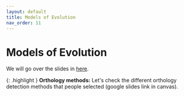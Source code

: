 ```yaml
---
layout: default
title: Models of Evolution
nav_order: 11
---
```


# Models of Evolution

We will go over the slides in [here](https://github.com/crsl4/phylogenetics-class/blob/master/lecture-notes/lecture9.pdf).

{: .highlight }
**Orthology methods:** Let's check the different orthology detection methods that people selected (google slides link in canvas).